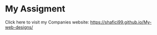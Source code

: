 # My Assigment

Click here to visit my Companies website: https://shafici99.github.io/My-web-designs/
